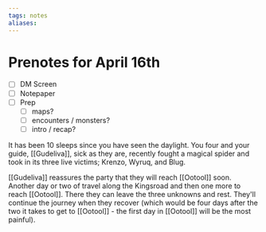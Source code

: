 ```yaml
---
tags: notes
aliases:
---
```


# Prenotes for April 16th
- [ ] DM Screen
- [ ] Notepaper
- [ ] Prep
	- [ ] maps?
	- [ ] encounters / monsters?
	- [ ] intro / recap?

It has been 10 sleeps since you have seen the daylight. You four and your guide, [[Gudeliva]], sick as they are, recently fought a magical spider and took in its three live victims; Krenzo, Wyruq, and Blug. 

[[Gudeliva]] reassures the party that they will reach [[Ootool]] soon. Another day or two of travel along the Kingsroad and then one more to reach [[Ootool]]. There they can leave the three unknowns and rest. They'll continue the journey when they recover (which would be four days after the two it takes to get to [[Ootool]] - the first day in [[Ootool]] will be the most painful).